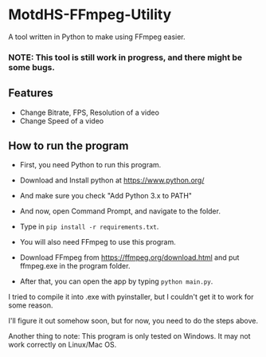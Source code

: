 # MotdHS-FFmpeg-Utility
 
A tool written in Python to make using FFmpeg easier.

<h3>NOTE: This tool is still work in progress, and there might be some bugs.</h3>

## Features
- Change Bitrate, FPS, Resolution of a video
- Change Speed of a video

## How to run the program
- First, you need Python to run this program.

- Download and Install python at https://www.python.org/

- And make sure you check "Add Python 3.x to PATH"

- And now, open Command Prompt, and navigate to the folder.

- Type in `pip install -r requirements.txt`.

- You will also need FFmpeg to use this program.

- Download FFmpeg from https://ffmpeg.org/download.html and put ffmpeg.exe in the program folder.

- After that, you can open the app by typing `python main.py`.

I tried to compile it into .exe with pyinstaller, but I couldn't get it to work for some reason.

I'll figure it out somehow soon, but for now, you need to do the steps above.

Another thing to note: This program is only tested on Windows. It may not work correctly on Linux/Mac OS.
